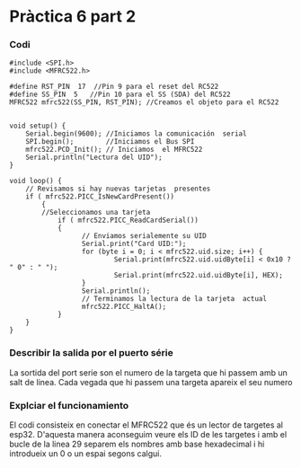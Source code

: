 # Pràctica 6 part 2

### Codi
```
#include <SPI.h>
#include <MFRC522.h>

#define RST_PIN	 17  //Pin 9 para el reset del RC522
#define SS_PIN	5   //Pin 10 para el SS (SDA) del RC522
MFRC522 mfrc522(SS_PIN, RST_PIN); //Creamos el objeto para el RC522


void setup() {
	Serial.begin(9600); //Iniciamos la comunicación  serial
	SPI.begin();        //Iniciamos el Bus SPI
	mfrc522.PCD_Init(); // Iniciamos  el MFRC522
	Serial.println("Lectura del UID");
}

void loop() {
	// Revisamos si hay nuevas tarjetas  presentes
	if ( mfrc522.PICC_IsNewCardPresent()) 
        {  
  		//Seleccionamos una tarjeta
            if ( mfrc522.PICC_ReadCardSerial()) 
            {
                  // Enviamos serialemente su UID
                  Serial.print("Card UID:");
                  for (byte i = 0; i < mfrc522.uid.size; i++) {
                          Serial.print(mfrc522.uid.uidByte[i] < 0x10 ? " 0" : " ");
                          Serial.print(mfrc522.uid.uidByte[i], HEX);   
                  } 
                  Serial.println();
                  // Terminamos la lectura de la tarjeta  actual
                  mfrc522.PICC_HaltA();         
            }      
	}	
}

```

### Describir la salida por el puerto série

La sortida del port serie son el numero de la targeta que hi passem amb un salt de linea. Cada vegada que hi passem una targeta apareix el seu numero

### Explciar el funcionamiento

El codi consisteix en conectar el MFRC522 que és un lector de targetes al esp32. D'aquesta manera aconseguim veure els ID de les targetes i amb el bucle de la linea 
29 separem els nombres amb base hexadecimal  i hi introdueix un 0 o un espai segons calgui.
